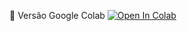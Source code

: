 📕 Versão Google Colab [![Open In Colab](https://colab.research.google.com/assets/colab-badge.svg)](https://colab.research.google.com/github/binhojulix/portfolio/blob/master/dados/redes_neurais/treinando_uma_re_neural_com_pytorch/treinando_uma_rede_neural_com_pytorch.ipynb)
 